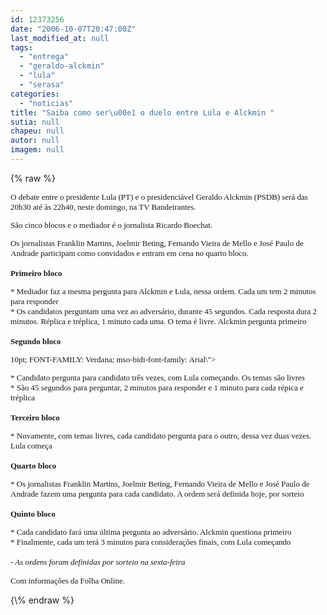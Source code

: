 ```yaml
---
id: 12373256
date: "2006-10-07T20:47:00Z"
last_modified_at: null
tags:
  - "entrega"
  - "geraldo-alckmin"
  - "lula"
  - "serasa"
categories:
  - "noticias"
title: "Saiba como ser\u00e1 o duelo entre Lula e Alckmin "
sutia: null
chapeu: null
autor: null
imagem: null
---
```

{\% raw %}
<p><FONT face=Verdana><FONT size=2><SPAN style=\"FONT-SIZE: 12pt; COLOR: black\"></SPAN><SPAN style=\"COLOR: black\"><?xml:namespace prefix = o ns = \"urn:schemas-microsoft-com:office:office\" /><o:p> </p>
<p><P class=cssapres style=\"MARGIN: auto 0cm\"><SPAN style=\"FONT-SIZE: 10pt; COLOR: black; FONT-FAMILY: Verdana; mso-bidi-font-family: Arial\">O debate entre o presidente Lula (PT) e o presidenciável Geraldo Alckmin (PSDB)&nbsp;será das 20h30 até às 22h40, neste domingo, na TV Bandeirantes.</SPAN><SPAN style=\"FONT-SIZE: 10pt; FONT-FAMILY: Verdana; mso-bidi-font-family: Arial\"><o:p></o:p></SPAN></P></p>
<p><P class=cssapres style=\"MARGIN: auto 0cm\"><SPAN style=\"FONT-SIZE: 10pt; COLOR: black; FONT-FAMILY: Verdana; mso-bidi-font-family: Arial\">São&nbsp;cinco blocos e o mediador é o jornalista&nbsp;Ricardo Boechat. </SPAN><SPAN style=\"FONT-SIZE: 10pt; FONT-FAMILY: Verdana; mso-bidi-font-family: Arial\"><o:p></o:p></SPAN></P></p>
<p><P class=cssapres style=\"MARGIN: auto 0cm\"><SPAN style=\"FONT-SIZE: 10pt; COLOR: black; FONT-FAMILY: Verdana; mso-bidi-font-family: Arial\">Os jornalistas Franklin Martins, Joelmir Beting, Fernando Vieira de Mello e José Paulo de Andrade participam como convidados e entram em cena no quarto bloco. <BR><BR><STRONG><SPAN style=\"FONT-FAMILY: Verdana; mso-bidi-font-family: Arial\">Primeiro bloco</SPAN></STRONG></SPAN><SPAN style=\"FONT-SIZE: 10pt; FONT-FAMILY: Verdana; mso-bidi-font-family: Arial\"><o:p></o:p></SPAN></P></p>
<p><P class=cssapres style=\"MARGIN: auto 0cm\"><SPAN style=\"FONT-SIZE: 10pt; COLOR: black; FONT-FAMILY: Verdana; mso-bidi-font-family: Arial\">* Mediador faz a mesma pergunta para Alckmin e Lula, nessa ordem. Cada um tem 2 minutos para responder <BR>* Os candidatos perguntam uma vez ao adversário, durante 45 segundos. Cada resposta dura 2 minutos. Réplica e tréplica, 1 minuto cada uma. O tema é livre. Alckmin pergunta primeiro <BR><BR><STRONG><SPAN style=\"FONT-FAMILY: Verdana; mso-bidi-font-family: Arial\">Segundo bloco</SPAN></STRONG></SPAN><SPAN style=\"FONT-SIZE:</p>
<p> 10pt; FONT-FAMILY: Verdana; mso-bidi-font-family: Arial\"><o:p></o:p></SPAN></P></p>
<p><P class=cssapres style=\"MARGIN: auto 0cm\"><SPAN style=\"FONT-SIZE: 10pt; COLOR: black; FONT-FAMILY: Verdana; mso-bidi-font-family: Arial\">* Candidato pergunta para candidato três vezes, com Lula começando. Os temas são livres <BR>* São 45 segundos para perguntar, 2 minutos para responder e 1 minuto para cada répica e tréplica <BR><BR><B style=\"mso-bidi-font-weight: normal\">Terceiro bloco</B><o:p></o:p></SPAN></P></p>
<p><P class=cssapres style=\"MARGIN: auto 0cm\"><SPAN style=\"FONT-SIZE: 10pt; COLOR: black; FONT-FAMILY: Verdana; mso-bidi-font-family: Arial\">* Novamente, com temas livres, cada candidato pergunta para o outro, dessa vez duas vezes. Lula começa <BR><B style=\"mso-bidi-font-weight: normal\"><BR>Quarto bloco<o:p></o:p></B></SPAN></P></p>
<p><P class=cssapres style=\"MARGIN: auto 0cm\"><SPAN style=\"FONT-SIZE: 10pt; COLOR: black; FONT-FAMILY: Verdana; mso-bidi-font-family: Arial\">*&nbsp;Os jornalistas Franklin Martins, Joelmir Beting, Fernando Vieira de Mello e José Paulo de Andrade fazem uma pergunta para cada candidato. A ordem será definida hoje, por sorteio <BR><BR><STRONG>Quinto bloco<o:p></o:p></STRONG></SPAN></P></p>
<p><P class=cssapres style=\"MARGIN: auto 0cm\"><SPAN style=\"FONT-SIZE: 10pt; COLOR: black; FONT-FAMILY: Verdana; mso-bidi-font-family: Arial\">* Cada candidato fará uma última pergunta ao adversário. Alckmin questiona primeiro <BR>* Finalmente, cada um terá 3 minutos para considerações finais, com Lula começando <BR><BR><EM>- As ordens foram definidas por sorteio na sexta-feira</EM> </SPAN></P></p>
<p><P class=cssapres style=\"MARGIN: auto 0cm\"><SPAN style=\"FONT-SIZE: 10pt; COLOR: black; FONT-FAMILY: Verdana; mso-bidi-font-family: Arial\">Com informações da Folha Online.</SPAN></o:p></SPAN></FONT></FONT></P> </p>
{\% endraw %}